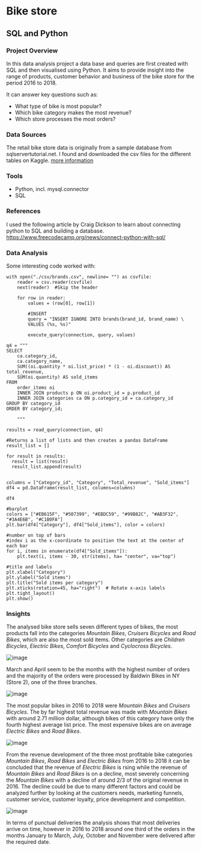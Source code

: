 # Bike store
## SQL and Python
### Project Overview
In this data analysis project a data base and queries are first created with SQL and then visualised using Python. 
It aims to provide insight into the range of products, customer behavior and business of the bike store for the period 2016 to 2018.

It can answer key questions such as:
- What type of bike is most popular?
- Which bike category makes the most revenue?
- Which store processes the most orders?

### Data Sources
The retail bike store data is originally from a sample database from sqlservertutorial.net. 
I found and downloaded the csv files for the different tables on Kaggle.
[more information](https://www.kaggle.com/datasets/dillonmyrick/bike-store-sample-database)

### Tools
- Python, incl. mysql.connector 
- SQL
  
### References
I used the following article by Craig Dickson to learn about connecting python to SQL and building a database.  
https://www.freecodecamp.org/news/connect-python-with-sql/

### Data Analysis
Some interesting code worked with:

```
with open("./csv/brands.csv", newline= "") as csvfile:
    reader = csv.reader(csvfile)
    next(reader)  #Skip the header
    
    for row in reader:
        values = (row[0], row[1])

        #INSERT
        query = "INSERT IGNORE INTO brands(brand_id, brand_name) \
        VALUES (%s, %s)"

        execute_query(connection, query, values)

```

```
q4 = """
SELECT
    ca.category_id,
    ca.category_name,
    SUM((oi.quantity * oi.list_price) * (1 - oi.discount)) AS total_revenue,
    SUM(oi.quantity) AS sold_items
FROM 
    order_items oi
    INNER JOIN products p ON oi.product_id = p.product_id
    INNER JOIN categories ca ON p.category_id = ca.category_id
GROUP BY category_id
ORDER BY category_id;

    """

results = read_query(connection, q4)

#Returns a list of lists and then creates a pandas DataFrame
result_list = []

for result in results:
  result = list(result)
  result_list.append(result)


columns = ["Category_id", "Category", "Total_revenue", "Sold_items"]
df4 = pd.DataFrame(result_list, columns=columns)

df4

```
        
```
#barplot
colors = ["#EB615F", "#507399", "#EBDC59", "#99B82C", "#AB3F32", "#3A4E6B", "#C1B0FA"]
plt.bar(df4["Category"], df4["Sold_items"], color = colors)

#number on top of bars
#index i as the x-coordinate to position the text at the center of each bar
for i, items in enumerate(df4["Sold_items"]):
    plt.text(i, items - 30, str(items), ha= "center", va="top")

#title and labels
plt.xlabel("Category")
plt.ylabel("Sold items")
plt.title("Sold items per category")
plt.xticks(rotation=45, ha="right")  # Rotate x-axis labels
plt.tight_layout()
plt.show()

```

### Insights
The analysed bike store sells seven different types of bikes, the most products fall into the categories _Mountain Bikes_, _Cruisers Bicycles_ and _Road Bikes_, which are also the most sold items. Other categories are _Children Bicycles_, _Electric Bikes_, _Comfort Bicycles_ and _Cyclocross Bicycles_. 

![image](https://github.com/ckeuss/Bike_store/assets/147528104/3dd3d6fe-87e5-47b0-9426-70ed989cfff6)

March and April seem to be the months with the highest number of orders and the majority of the orders were processed by Baldwin Bikes in NY (Store 2), one of the three branches. 

![image](https://github.com/ckeuss/Bike_store/assets/147528104/0f9267f5-686f-4a01-917d-0f7cd2d54787)


The most popular bikes in 2016 to 2018 were _Mountain Bikes_ and _Cruisers Bicycles_. The by far highest total revenue was made with _Mountain Bikes_ with around 2.71 million dollar, although bikes of this category have only the fourth highest average list price. The most expensive bikes are on average _Electric Bikes_ and _Road Bikes_. 

![image](https://github.com/ckeuss/Bike_store/assets/147528104/e7025d5c-fc44-4b3a-9ee2-b3db434f3cb5)


From the revenue development of the three most profitable bike categories _Mountain Bikes_, _Road Bikes_ and _Electric Bikes_ from 2016 to 2018 it can be concluded that the revenue of _Electric Bikes_ is rsing while the revenue of _Mountain Bikes_ and _Road Bikes_ is on a decline, most severely concerning the _Mountain Bikes_ with a decline of around 2/3 of the original revenue in 2016. The decline could be due to many different factors and could be analyzed further by looking at the customers needs, marketing funnels, customer service, customer loyalty, price development and competition.

![image](https://github.com/ckeuss/Bike_store/assets/147528104/6b4467d6-d8c9-4636-9f20-82c84a68ce4e)

In terms of punctual deliveries the analysis shows that most deliveries arrive on time, however in 2016 to 2018 around one third of the orders in the months January to March, July, October and November were delivered after the required date.








